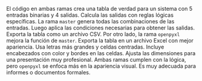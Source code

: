 El código en ambas ramas crea una tabla de verdad para un sistema con 5 entradas binarias y 4 salidas. Calcula las salidas con reglas lógicas específicas. La rama `master` genera todas las combinaciones de las entradas. Luego aplica las condiciones necesarias para obtener las salidas. Exporta la tabla como un archivo CSV. Por otro lado, la rama `openpyxl` mejora la función de `master`. Exporta la tabla en un archivo Excel con mejor apariencia. Usa letras más grandes y celdas centradas. Incluye encabezados con color y bordes en las celdas. Ajusta las dimensiones para una presentación muy profesional. Ambas ramas cumplen con la lógica, pero `openpyxl` se enfoca más en la apariencia visual. Es muy adecuada para informes o documentos formales.
